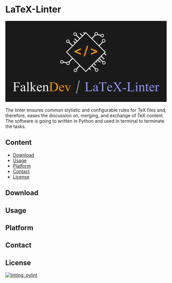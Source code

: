 # LaTeX-Linter

![falken](https://github.com/FalkenDev/LaTeX-Linter/blob/main/linter.png?raw=true)

The linter ensures common stylistic and configurable rules for TeX files and, therefore, eases the discussion on, merging, and exchange of TeX content. The software is going to written in Python and used in terminal to terminate the tasks.

## Content
- [Download](#download)
- [Usage](#usage)
- [Platform](#platform)
- [Contact](#contact)
- [License](#license)
## Download
## Usage
## Platform
## Contact
## License
[![linting: pylint](https://img.shields.io/badge/linting-pylint-yellowgreen)](https://github.com/PyCQA/pylint)
